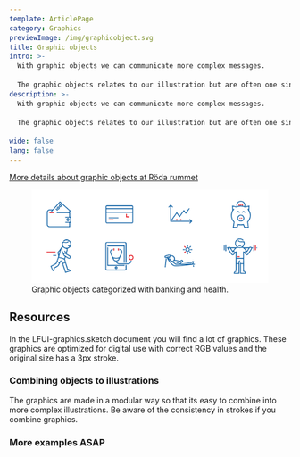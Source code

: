 ```yaml
---
template: ArticlePage
category: Graphics
previewImage: /img/graphicobject.svg
title: Graphic objects
intro: >-
  With graphic objects we can communicate more complex messages.

  The graphic objects relates to our illustration but are often one single object. We can explain events, products, situations and environments.
description: >-
  With graphic objects we can communicate more complex messages.

  The graphic objects relates to our illustration but are often one single object. We can explain events, products, situations and environments.

wide: false
lang: false
---
```

[More details about graphic objects at Röda rummet](https://cloud.brandmaster.com/brandcenter/se/lansforsakringar/component/default/5122)

<figure class="Image Image__border Image__wide"><img src="/img/graphicobjects_ex.png" srcset="/img/graphicobjects_ex.png 2x" alt="Graphic objects categorized with banking and health."><figcaption><div class="Image__caption">Graphic objects categorized with banking and health.</div></figcaption></figure>

## Resources

In the LFUI-graphics.sketch document you will find a lot of graphics. These graphics are optimized for digital use with correct RGB values and the original size has a 3px stroke. 

### Combining objects to illustrations

The graphics are made in a modular way so that its easy to combine into more complex illustrations. Be aware of the consistency in strokes if you combine graphics.

### More examples ASAP
